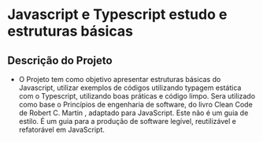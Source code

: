 # Javascript e Typescript estudo e estruturas básicas

## Descrição do Projeto

* O Projeto tem como objetivo apresentar estruturas básicas do Javascript, utilizar exemplos de códigos utilizando typagem estática com o Typescript, utilizando boas práticas e código limpo. Sera utilizado como base o Princípios de engenharia de software, do livro Clean Code de Robert C. Martin , adaptado para JavaScript. Este não é um guia de estilo. É um guia para a produção de software legível, reutilizável e refatorável em JavaScript.
